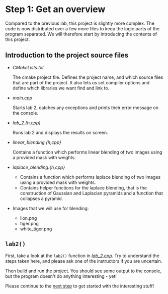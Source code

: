 # Step 1: Get an overview
Compared to the previous lab, this project is slightly more complex. 
The code is now distributed over a few more files to keep the logic parts of the program separated.
We will therefore start by introducing the contents of this project. 

## Introduction to the project source files
- *CMakeLists.txt*

  The cmake project file.
  Defines the project name, and which source files that are part of the project.
  It also lets us set compiler options and define which libraries we want find and link to.

- *main.cpp*

  Starts lab 2, catches any exceptions and prints their error message on the console.

- *lab_2.{h,cpp}*

  Runs lab 2 and displays the results on screen.
  
- *linear_blending.{h,cpp}*

  Contains a function which performs linear blending of two images using a provided mask with weights.
  
- *laplace_blending.{h,cpp}*

  - Contains a function which performs laplace blending of two images using a provided mask with weights.
  - Contains helper functions for the laplace blending, that is the construction of Gaussian and Laplacian pyramids and a function that collapses a pyramid.
  
- Images that we will use for blending:
  - lion.png
  - tiger.png
  - white_tiger.png
  
## `lab2()`
First, take a look at the `lab2()` function in [*lab_2.cpp*](https://github.com/tek5030/lab_02/blob/master/lab_2.cpp).
Try to understand the steps taken here, and please ask one of the instructors if you are uncertain.

Then build and run the project. 
You should see some output to the console, but the program doesn't do anything interesting - yet!

Please continue to the [next step](2-implement-image-blending.md) to get started with the interesting stuff!
